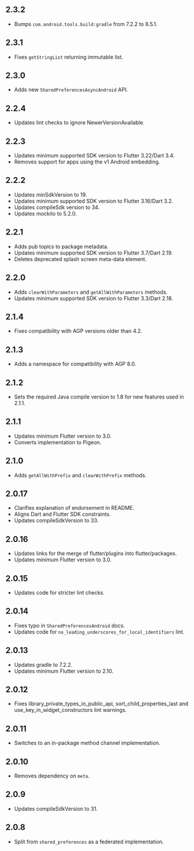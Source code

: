 ## 2.3.2

- Bumps `com.android.tools.build:gradle` from 7.2.2 to 8.5.1.

## 2.3.1

- Fixes `getStringList` returning immutable list.

## 2.3.0

- Adds new `SharedPreferencesAsyncAndroid` API.

## 2.2.4

- Updates lint checks to ignore NewerVersionAvailable.

## 2.2.3

- Updates minimum supported SDK version to Flutter 3.22/Dart 3.4.
- Removes support for apps using the v1 Android embedding.

## 2.2.2

- Updates minSdkVersion to 19.
- Updates minimum supported SDK version to Flutter 3.16/Dart 3.2.
- Updates compileSdk version to 34.
- Updates mockito to 5.2.0.

## 2.2.1

- Adds pub topics to package metadata.
- Updates minimum supported SDK version to Flutter 3.7/Dart 2.19.
- Deletes deprecated splash screen meta-data element.

## 2.2.0

- Adds `clearWithParameters` and `getAllWithParameters` methods.
- Updates minimum supported SDK version to Flutter 3.3/Dart 2.18.

## 2.1.4

- Fixes compatibility with AGP versions older than 4.2.

## 2.1.3

- Adds a namespace for compatibility with AGP 8.0.

## 2.1.2

- Sets the required Java compile version to 1.8 for new features used in 2.1.1.

## 2.1.1

- Updates minimum Flutter version to 3.0.
- Converts implementation to Pigeon.

## 2.1.0

- Adds `getAllWithPrefix` and `clearWithPrefix` methods.

## 2.0.17

- Clarifies explanation of endorsement in README.
- Aligns Dart and Flutter SDK constraints.
- Updates compileSdkVersion to 33.

## 2.0.16

- Updates links for the merge of flutter/plugins into flutter/packages.
- Updates minimum Flutter version to 3.0.

## 2.0.15

- Updates code for stricter lint checks.

## 2.0.14

- Fixes typo in `SharedPreferencesAndroid` docs.
- Updates code for `no_leading_underscores_for_local_identifiers` lint.

## 2.0.13

- Updates gradle to 7.2.2.
- Updates minimum Flutter version to 2.10.

## 2.0.12

- Fixes library_private_types_in_public_api, sort_child_properties_last and use_key_in_widget_constructors
  lint warnings.

## 2.0.11

- Switches to an in-package method channel implementation.

## 2.0.10

- Removes dependency on `meta`.

## 2.0.9

- Updates compileSdkVersion to 31.

## 2.0.8

- Split from `shared_preferences` as a federated implementation.
